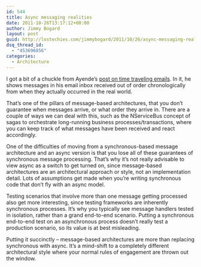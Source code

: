 ```yaml
---
id: 544
title: Async messaging realities
date: 2011-10-26T13:17:12+00:00
author: Jimmy Bogard
layout: post
guid: http://lostechies.com/jimmybogard/2011/10/26/async-messaging-realities/
dsq_thread_id:
  - "453696856"
categories:
  - Architecture
---
```

I got a bit of a chuckle from Ayende’s [post on time traveling emails](http://ayende.com/blog/128002/time-traveling-emails-and-async-operations). In it, he shows messages in his email inbox received out of order chronologically from when they actually occurred in the real world.

That’s one of the pillars of message-based architectures, that you don’t guarantee when messages arrive, or what order they arrive in. There are a couple of ways we can deal with this, such as the NServiceBus concept of sagas to orchestrate long-running business processes/transactions, where you can keep track of what messages have been received and react accordingly.

One of the difficulties of moving from a synchronous-based message architecture and an async version is that you lose all of these guarantees of synchronous message processing. That’s why it’s not really advisable to view async as a switch to get turned on, since message-based architectures are an architectural approach or style, not an implementation detail. Lots of assumptions get made when you’re writing synchronous code that don’t fly with an async model.

Testing scenarios that involve more than one message getting processed also get more interesting, since testing frameworks are inherently synchronous processes. It’s why you typically see message handlers tested in isolation, rather than a grand end-to-end scenario. Putting a synchronous end-to-end test on an asynchronous process doesn’t really test a production scenario, so its value is at best misleading.

Putting it succinctly – message-based architectures are more than replacing synchronous with async. It’s a mind-shift to a completely different architectural style where your normal rules of engagement are thrown out the window.